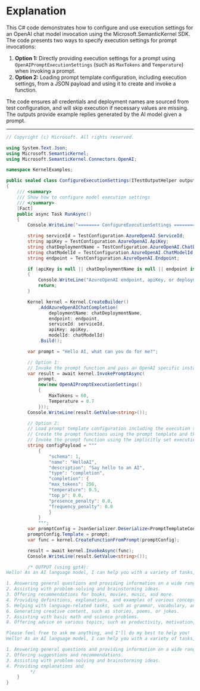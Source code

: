 # Explanation

This C# code demonstrates how to configure and use execution settings for an OpenAI chat model invocation using the Microsoft.SemanticKernel SDK. The code presents two ways to specify execution settings for prompt invocations:

1. **Option 1:** Directly providing execution settings for a prompt using `OpenAIPromptExecutionSettings` (such as `MaxTokens` and `Temperature`) when invoking a prompt.
2. **Option 2:** Loading prompt template configuration, including execution settings, from a JSON payload and using it to create and invoke a function.

The code ensures all credentials and deployment names are sourced from test configuration, and will skip execution if necessary values are missing. The outputs provide example replies generated by the AI model given a prompt.

---

```csharp
// Copyright (c) Microsoft. All rights reserved.

using System.Text.Json;
using Microsoft.SemanticKernel;
using Microsoft.SemanticKernel.Connectors.OpenAI;

namespace KernelExamples;

public sealed class ConfigureExecutionSettings(ITestOutputHelper output) : BaseTest(output)
{
    /// <summary>
    /// Show how to configure model execution settings
    /// </summary>
    [Fact]
    public async Task RunAsync()
    {
        Console.WriteLine("======== ConfigureExecutionSettings ========");

        string serviceId = TestConfiguration.AzureOpenAI.ServiceId;
        string apiKey = TestConfiguration.AzureOpenAI.ApiKey;
        string chatDeploymentName = TestConfiguration.AzureOpenAI.ChatDeploymentName;
        string chatModelId = TestConfiguration.AzureOpenAI.ChatModelId;
        string endpoint = TestConfiguration.AzureOpenAI.Endpoint;

        if (apiKey is null || chatDeploymentName is null || endpoint is null)
        {
            Console.WriteLine("AzureOpenAI endpoint, apiKey, or deploymentName not found. Skipping example.");
            return;
        }

        Kernel kernel = Kernel.CreateBuilder()
            .AddAzureOpenAIChatCompletion(
                deploymentName: chatDeploymentName,
                endpoint: endpoint,
                serviceId: serviceId,
                apiKey: apiKey,
                modelId: chatModelId)
            .Build();

        var prompt = "Hello AI, what can you do for me?";

        // Option 1:
        // Invoke the prompt function and pass an OpenAI specific instance containing the execution settings
        var result = await kernel.InvokePromptAsync(
            prompt,
            new(new OpenAIPromptExecutionSettings()
            {
                MaxTokens = 60,
                Temperature = 0.7
            }));
        Console.WriteLine(result.GetValue<string>());

        // Option 2:
        // Load prompt template configuration including the execution settings from a JSON payload
        // Create the prompt functions using the prompt template and the configuration (loaded in the previous step)
        // Invoke the prompt function using the implicitly set execution settings
        string configPayload = """
            {
                "schema": 1,
                "name": "HelloAI",
                "description": "Say hello to an AI",
                "type": "completion",
                "completion": {
                "max_tokens": 256,
                "temperature": 0.5,
                "top_p": 0.0,
                "presence_penalty": 0.0,
                "frequency_penalty": 0.0
                }
            }
            """;
        var promptConfig = JsonSerializer.Deserialize<PromptTemplateConfig>(configPayload)!;
        promptConfig.Template = prompt;
        var func = kernel.CreateFunctionFromPrompt(promptConfig);

        result = await kernel.InvokeAsync(func);
        Console.WriteLine(result.GetValue<string>());

        /* OUTPUT (using gpt4):
Hello! As an AI language model, I can help you with a variety of tasks, such as:

1. Answering general questions and providing information on a wide range of topics.
2. Assisting with problem-solving and brainstorming ideas.
3. Offering recommendations for books, movies, music, and more.
4. Providing definitions, explanations, and examples of various concepts.
5. Helping with language-related tasks, such as grammar, vocabulary, and writing tips.
6. Generating creative content, such as stories, poems, or jokes.
7. Assisting with basic math and science problems.
8. Offering advice on various topics, such as productivity, motivation, and personal development.

Please feel free to ask me anything, and I'll do my best to help you!
Hello! As an AI language model, I can help you with a variety of tasks, including:

1. Answering general questions and providing information on a wide range of topics.
2. Offering suggestions and recommendations.
3. Assisting with problem-solving and brainstorming ideas.
4. Providing explanations and
         */
    }
}
```
